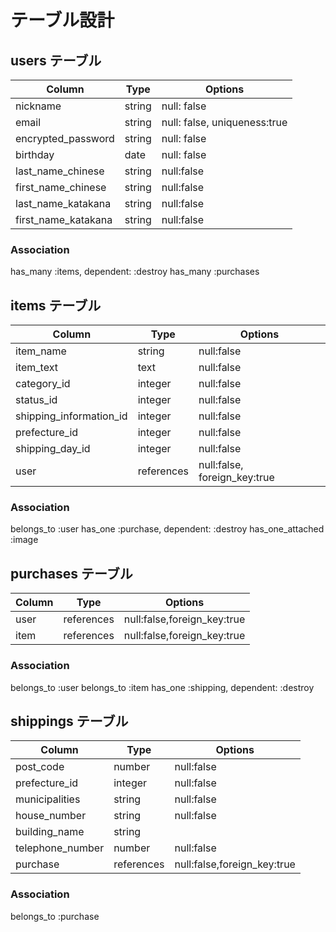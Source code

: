 # テーブル設計

## users テーブル

|Column|Type|Options|
|------|----|-------|
| nickname | string | null: false|
| email              | string | null: false, uniqueness:true |
| encrypted_password | string | null: false                  |
| birthday | date | null: false   |
| last_name_chinese | string | null:false  |
| first_name_chinese | string | null:false |
| last_name_katakana | string | null:false |
| first_name_katakana | string | null:false |

### Association
has_many :items, dependent: :destroy
has_many :purchases



## items テーブル

|Column|Type|Options|
|------|----|-------|
| item_name | string | null:false |
| item_text | text | null:false |
| category_id | integer | null:false |
| status_id | integer | null:false |
| shipping_information_id | integer | null:false |
| prefecture_id | integer | null:false |
| shipping_day_id | integer | null:false | 
| user | references | null:false, foreign_key:true |

### Association
belongs_to :user
has_one :purchase, dependent: :destroy
has_one_attached :image


## purchases テーブル

|Column|Type|Options|
|------|----|-------|
| user | references | null:false,foreign_key:true |
| item | references | null:false,foreign_key:true |

### Association
belongs_to :user
belongs_to :item
has_one :shipping, dependent: :destroy


## shippings テーブル

|Column|Type|Options|
|------|----|-------|
| post_code | number | null:false |
| prefecture_id | integer | null:false |
| municipalities | string | null:false |
| house_number | string | null:false |
| building_name | string | |
| telephone_number | number | null:false |
| purchase | references | null:false,foreign_key:true |

### Association
belongs_to :purchase